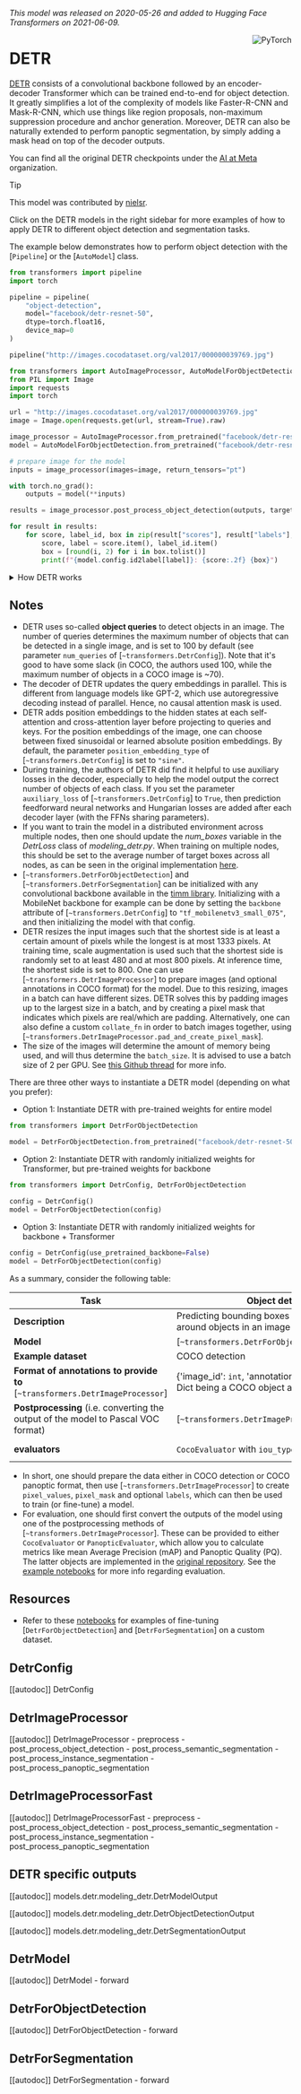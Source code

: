<!--Copyright 2021 The HuggingFace Team. All rights reserved.

Licensed under the Apache License, Version 2.0 (the "License"); you may not use this file except in compliance with
the License. You may obtain a copy of the License at

http://www.apache.org/licenses/LICENSE-2.0

Unless required by applicable law or agreed to in writing, software distributed under the License is distributed on
an "AS IS" BASIS, WITHOUT WARRANTIES OR CONDITIONS OF ANY KIND, either express or implied. See the License for the
specific language governing permissions and limitations under the License.

⚠️ Note that this file is in Markdown but contain specific syntax for our doc-builder (similar to MDX) that may not be
rendered properly in your Markdown viewer.

-->
*This model was released on 2020-05-26 and added to Hugging Face Transformers on 2021-06-09.*

<div style="float: right;">
 <div class="flex flex-wrap space-x-1">
  <img alt="PyTorch" src="https://img.shields.io/badge/PyTorch-DE3412?style=flat&logo=pytorch&logoColor=white">
 </div>
</div>

# DETR

[DETR](https://huggingface.co/papers/2005.12872) consists of a convolutional backbone followed by an encoder-decoder Transformer which can be trained end-to-end for object detection. It greatly simplifies a lot of the complexity of models like Faster-R-CNN and Mask-R-CNN, which use things like region proposals, non-maximum suppression procedure and anchor generation. Moreover, DETR can also be naturally extended to perform panoptic segmentation, by simply adding a mask head on top of the decoder outputs.

You can find all the original DETR checkpoints under the [AI at Meta](https://huggingface.co/facebook/models?search=detr) organization.

> [!TIP]
> This model was contributed by [nielsr](https://huggingface.co/nielsr).
>
> Click on the DETR models in the right sidebar for more examples of how to apply DETR to different object detection and segmentation tasks.

The example below demonstrates how to perform object detection with the [`Pipeline`] or the [`AutoModel`] class.

<hfoptions id="usage">
<hfoption id="Pipeline">

```python
from transformers import pipeline
import torch

pipeline = pipeline(
    "object-detection", 
    model="facebook/detr-resnet-50",
    dtype=torch.float16,
    device_map=0
)

pipeline("http://images.cocodataset.org/val2017/000000039769.jpg")
```

</hfoption>
<hfoption id="AutoModel">

```python
from transformers import AutoImageProcessor, AutoModelForObjectDetection
from PIL import Image
import requests
import torch

url = "http://images.cocodataset.org/val2017/000000039769.jpg"
image = Image.open(requests.get(url, stream=True).raw)

image_processor = AutoImageProcessor.from_pretrained("facebook/detr-resnet-50")
model = AutoModelForObjectDetection.from_pretrained("facebook/detr-resnet-50")

# prepare image for the model
inputs = image_processor(images=image, return_tensors="pt")

with torch.no_grad():
    outputs = model(**inputs)

results = image_processor.post_process_object_detection(outputs, target_sizes=torch.tensor([image.size[::-1]]), threshold=0.3)

for result in results:
    for score, label_id, box in zip(result["scores"], result["labels"], result["boxes"]):
        score, label = score.item(), label_id.item()
        box = [round(i, 2) for i in box.tolist()]
        print(f"{model.config.id2label[label]}: {score:.2f} {box}")
```

</hfoption>
</hfoptions>

<details>
<summary>How DETR works</summary>

Here's a TLDR explaining how [`~transformers.DetrForObjectDetection`] works:

First, an image is sent through a pre-trained convolutional backbone (in the paper, the authors use ResNet-50/ResNet-101). Let's assume we also add a batch dimension. This means that the input to the backbone is a tensor of shape `(batch_size, 3, height, width)`, assuming the image has 3 color channels (RGB). The CNN backbone outputs a new lower-resolution feature map, typically of shape `(batch_size, 2048, height/32, width/32)`. This is then projected to match the hidden dimension of the Transformer of DETR, which is `256` by default, using a `nn.Conv2D` layer. So now, we have a tensor of shape `(batch_size, 256, height/32, width/32).` Next, the feature map is flattened and transposed to obtain a tensor of shape `(batch_size, seq_len, d_model)` = `(batch_size, width/32*height/32, 256)`. So a difference with NLP models is that the sequence length is actually longer than usual, but with a smaller `d_model` (which in NLP is typically 768 or higher).

Next, this is sent through the encoder, outputting `encoder_hidden_states` of the same shape (you can consider these as image features). Next, so-called **object queries** are sent through the decoder. This is a tensor of shape `(batch_size, num_queries, d_model)`, with `num_queries` typically set to 100 and initialized with zeros. These input embeddings are learnt positional encodings that the authors refer to as object queries, and similarly to the encoder, they are added to the input of each attention layer. Each object query will look for a particular object in the image. The decoder updates these embeddings through multiple self-attention and encoder-decoder attention layers to output `decoder_hidden_states` of the same shape: `(batch_size, num_queries, d_model)`. Next, two heads are added on top for object detection: a linear layer for classifying each object query into one of the objects or "no object", and a MLP to predict bounding boxes for each query.

The model is trained using a **bipartite matching loss**: so what we actually do is compare the predicted classes + bounding boxes of each of the N = 100 object queries to the ground truth annotations, padded up to the same length N (so if an image only contains 4 objects, 96 annotations will just have a "no object" as class and "no bounding box" as bounding box). The [Hungarian matching algorithm](https://en.wikipedia.org/wiki/Hungarian_algorithm) is used to find an optimal one-to-one mapping of each of the N queries to each of the N annotations. Next, standard cross-entropy (for the classes) and a linear combination of the L1 and [generalized IoU loss](https://giou.stanford.edu/) (for the bounding boxes) are used to optimize the parameters of the model.

DETR can be naturally extended to perform panoptic segmentation (which unifies semantic segmentation and instance segmentation). [`~transformers.DetrForSegmentation`] adds a segmentation mask head on top of [`~transformers.DetrForObjectDetection`]. The mask head can be trained either jointly, or in a two steps process, where one first trains a [`~transformers.DetrForObjectDetection`] model to detect bounding boxes around both "things" (instances) and "stuff" (background things like trees, roads, sky), then freeze all the weights and train only the mask head for 25 epochs. Experimentally, these two approaches give similar results. Note that predicting boxes is required for the training to be possible, since the Hungarian matching is computed using distances between boxes.

</details>

## Notes

- DETR uses so-called **object queries** to detect objects in an image. The number of queries determines the maximum number of objects that can be detected in a single image, and is set to 100 by default (see parameter `num_queries` of [`~transformers.DetrConfig`]). Note that it's good to have some slack (in COCO, the authors used 100, while the maximum number of objects in a COCO image is ~70).
- The decoder of DETR updates the query embeddings in parallel. This is different from language models like GPT-2, which use autoregressive decoding instead of parallel. Hence, no causal attention mask is used.
- DETR adds position embeddings to the hidden states at each self-attention and cross-attention layer before projecting to queries and keys. For the position embeddings of the image, one can choose between fixed sinusoidal or learned absolute position embeddings. By default, the parameter `position_embedding_type` of [`~transformers.DetrConfig`] is set to `"sine"`.
- During training, the authors of DETR did find it helpful to use auxiliary losses in the decoder, especially to help the model output the correct number of objects of each class. If you set the parameter `auxiliary_loss` of [`~transformers.DetrConfig`] to `True`, then prediction feedforward neural networks and Hungarian losses are added after each decoder layer (with the FFNs sharing parameters).
- If you want to train the model in a distributed environment across multiple nodes, then one should update the _num_boxes_ variable in the _DetrLoss_ class of _modeling_detr.py_. When training on multiple nodes, this should be set to the average number of target boxes across all nodes, as can be seen in the original implementation [here](https://github.com/facebookresearch/detr/blob/a54b77800eb8e64e3ad0d8237789fcbf2f8350c5/models/detr.py#L227-L232).
- [`~transformers.DetrForObjectDetection`] and [`~transformers.DetrForSegmentation`] can be initialized with any convolutional backbone available in the [timm library](https://github.com/rwightman/pytorch-image-models). Initializing with a MobileNet backbone for example can be done by setting the `backbone` attribute of [`~transformers.DetrConfig`] to `"tf_mobilenetv3_small_075"`, and then initializing the model with that config.
- DETR resizes the input images such that the shortest side is at least a certain amount of pixels while the longest is at most 1333 pixels. At training time, scale augmentation is used such that the shortest side is randomly set to at least 480 and at most 800 pixels. At inference time, the shortest side is set to 800. One can use [`~transformers.DetrImageProcessor`] to prepare images (and optional annotations in COCO format) for the model. Due to this resizing, images in a batch can have different sizes. DETR solves this by padding images up to the largest size in a batch, and by creating a pixel mask that indicates which pixels are real/which are padding. Alternatively, one can also define a custom `collate_fn` in order to batch images together, using [`~transformers.DetrImageProcessor.pad_and_create_pixel_mask`].
- The size of the images will determine the amount of memory being used, and will thus determine the `batch_size`. It is advised to use a batch size of 2 per GPU. See [this Github thread](https://github.com/facebookresearch/detr/issues/150) for more info.

There are three other ways to instantiate a DETR model (depending on what you prefer):

- Option 1: Instantiate DETR with pre-trained weights for entire model

```python
from transformers import DetrForObjectDetection

model = DetrForObjectDetection.from_pretrained("facebook/detr-resnet-50")
```

- Option 2: Instantiate DETR with randomly initialized weights for Transformer, but pre-trained weights for backbone

```python
from transformers import DetrConfig, DetrForObjectDetection

config = DetrConfig()
model = DetrForObjectDetection(config)
```

- Option 3: Instantiate DETR with randomly initialized weights for backbone + Transformer

```python
config = DetrConfig(use_pretrained_backbone=False)
model = DetrForObjectDetection(config)
```

As a summary, consider the following table:

| Task | Object detection | Instance segmentation | Panoptic segmentation |
|------|------------------|-----------------------|-----------------------|
| **Description** | Predicting bounding boxes and class labels around objects in an image | Predicting masks around objects (i.e. instances) in an image | Predicting masks around both objects (i.e. instances) as well as "stuff" (i.e. background things like trees and roads) in an image |
| **Model** | [`~transformers.DetrForObjectDetection`] | [`~transformers.DetrForSegmentation`] | [`~transformers.DetrForSegmentation`] |
| **Example dataset** | COCO detection | COCO detection, COCO panoptic | COCO panoptic  |                                                                        |
| **Format of annotations to provide to**  [`~transformers.DetrImageProcessor`] | {'image_id': `int`, 'annotations': `list[Dict]`} each Dict being a COCO object annotation  | {'image_id': `int`, 'annotations': `list[Dict]`}  (in case of COCO detection) or {'file_name': `str`, 'image_id': `int`, 'segments_info': `list[Dict]`} (in case of COCO panoptic) | {'file_name': `str`, 'image_id': `int`, 'segments_info': `list[Dict]`} and masks_path (path to directory containing PNG files of the masks) |
| **Postprocessing** (i.e. converting the output of the model to Pascal VOC format) | [`~transformers.DetrImageProcessor.post_process`] | [`~transformers.DetrImageProcessor.post_process_segmentation`] | [`~transformers.DetrImageProcessor.post_process_segmentation`], [`~transformers.DetrImageProcessor.post_process_panoptic`] |
| **evaluators** | `CocoEvaluator` with `iou_types="bbox"` | `CocoEvaluator` with `iou_types="bbox"` or `"segm"` | `CocoEvaluator` with `iou_tupes="bbox"` or `"segm"`, `PanopticEvaluator` |

- In short, one should prepare the data either in COCO detection or COCO panoptic format, then use [`~transformers.DetrImageProcessor`] to create `pixel_values`, `pixel_mask` and optional `labels`, which can then be used to train (or fine-tune) a model.
- For evaluation, one should first convert the outputs of the model using one of the postprocessing methods of [`~transformers.DetrImageProcessor`]. These can be provided to either `CocoEvaluator` or `PanopticEvaluator`, which allow you to calculate metrics like mean Average Precision (mAP) and Panoptic Quality (PQ). The latter objects are implemented in the [original repository](https://github.com/facebookresearch/detr). See the [example notebooks](https://github.com/NielsRogge/Transformers-Tutorials/tree/master/DETR) for more info regarding evaluation.

## Resources

- Refer to these [notebooks](https://github.com/NielsRogge/Transformers-Tutorials/tree/master/DETR) for examples of fine-tuning [`DetrForObjectDetection`] and [`DetrForSegmentation`] on a custom dataset.

## DetrConfig

[[autodoc]] DetrConfig

## DetrImageProcessor

[[autodoc]] DetrImageProcessor
    - preprocess
    - post_process_object_detection
    - post_process_semantic_segmentation
    - post_process_instance_segmentation
    - post_process_panoptic_segmentation

## DetrImageProcessorFast

[[autodoc]] DetrImageProcessorFast
    - preprocess
    - post_process_object_detection
    - post_process_semantic_segmentation
    - post_process_instance_segmentation
    - post_process_panoptic_segmentation

## DETR specific outputs

[[autodoc]] models.detr.modeling_detr.DetrModelOutput

[[autodoc]] models.detr.modeling_detr.DetrObjectDetectionOutput

[[autodoc]] models.detr.modeling_detr.DetrSegmentationOutput

## DetrModel

[[autodoc]] DetrModel
    - forward

## DetrForObjectDetection

[[autodoc]] DetrForObjectDetection
    - forward

## DetrForSegmentation

[[autodoc]] DetrForSegmentation
    - forward
